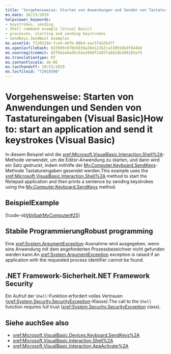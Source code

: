 ```yaml
---
title: 'Vorgehensweise: Starten von Anwendungen und Senden von Tastatureingaben – Visual Basic'
ms.date: 10/23/2019
helpviewer_keywords:
- keystrokes, sending
- Shell command example [Visual Basic]
- processes, starting and sending keystrokes
- SendKeys.SendWait examples
ms.assetid: f1303184-fce4-44fb-88b4-aac5f42d5d77
ms.openlocfilehash: 033999c07bb5839a264122b2ca330916bdf844b8
ms.sourcegitcommit: 82f94a44ad5c64a399df2a03fa842db308185a76
ms.translationtype: HT
ms.contentlocale: de-DE
ms.lasthandoff: 10/25/2019
ms.locfileid: "72919390"
---
```

# <a name="how-to-start-an-application-and-send-it-keystrokes-visual-basic"></a><span data-ttu-id="6bcea-102">Vorgehensweise: Starten von Anwendungen und Senden von Tastatureingaben (Visual Basic)</span><span class="sxs-lookup"><span data-stu-id="6bcea-102">How to: start an application and send it keystrokes (Visual Basic)</span></span>

<span data-ttu-id="6bcea-103">In diesem Beispiel wird die <xref:Microsoft.VisualBasic.Interaction.Shell%2A>-Methode verwendet, um die Editor-Anwendung zu starten, und dann wird ein Satz gedruckt, indem mithilfe der [My.Computer.Keyboard.SendKeys](xref:Microsoft.VisualBasic.Devices.Keyboard.SendKeys%2A)-Methode Tastatureingaben gesendet werden.</span><span class="sxs-lookup"><span data-stu-id="6bcea-103">This example uses the <xref:Microsoft.VisualBasic.Interaction.Shell%2A> method to start the Notepad application and then prints a sentence by sending keystrokes using the [My.Computer.Keyboard.SendKeys](xref:Microsoft.VisualBasic.Devices.Keyboard.SendKeys%2A) method.</span></span>

## <a name="example"></a><span data-ttu-id="6bcea-104">Beispiel</span><span class="sxs-lookup"><span data-stu-id="6bcea-104">Example</span></span>

[!code-vb[VbVbalrMyComputer#25](~/samples/snippets/visualbasic/VS_Snippets_VBCSharp/VbVbalrMyComputer/VB/Class2.vb#25)]

## <a name="robust-programming"></a><span data-ttu-id="6bcea-105">Stabile Programmierung</span><span class="sxs-lookup"><span data-stu-id="6bcea-105">Robust programming</span></span>

<span data-ttu-id="6bcea-106">Eine <xref:System.ArgumentException>-Ausnahme wird ausgegeben, wenn eine Anwendung mit dem angeforderten Prozessbezeichner nicht gefunden werden kann.</span><span class="sxs-lookup"><span data-stu-id="6bcea-106">An <xref:System.ArgumentException> exception is raised if an application with the requested process identifier cannot be found.</span></span>  
  
## <a name="net-framework-security"></a><span data-ttu-id="6bcea-107">.NET Framework-Sicherheit</span><span class="sxs-lookup"><span data-stu-id="6bcea-107">.NET Framework Security</span></span>

<span data-ttu-id="6bcea-108">Ein Aufruf der `Shell`-Funktion erfordert volles Vertrauen (<xref:System.Security.SecurityException>-Klasse).</span><span class="sxs-lookup"><span data-stu-id="6bcea-108">The call to the `Shell` function requires full trust (<xref:System.Security.SecurityException> class).</span></span>

## <a name="see-also"></a><span data-ttu-id="6bcea-109">Siehe auch</span><span class="sxs-lookup"><span data-stu-id="6bcea-109">See also</span></span>

- <xref:Microsoft.VisualBasic.Devices.Keyboard.SendKeys%2A>
- <xref:Microsoft.VisualBasic.Interaction.Shell%2A>
- <xref:Microsoft.VisualBasic.Interaction.AppActivate%2A>
